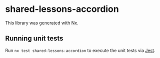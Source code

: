 # shared-lessons-accordion

This library was generated with [Nx](https://nx.dev).

## Running unit tests

Run `nx test shared-lessons-accordion` to execute the unit tests via [Jest](https://jestjs.io).
